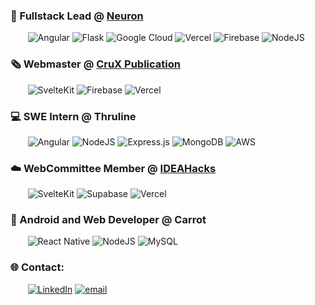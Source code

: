 ### 🧠 Fullstack Lead @ <a href="neuroncognition.com"  target="_blank" >Neuron</a><br> 
&nbsp;&nbsp;&nbsp;&nbsp;&nbsp;&nbsp; ![Angular](https://img.shields.io/badge/angular-%23DD0031.svg?style=flat-square&logo=angular&logoColor=white) 
![Flask](https://img.shields.io/badge/flask-%23000.svg?style=flat-square&logo=flask&logoColor=white) 
![Google Cloud](https://img.shields.io/badge/GoogleCloud-%234285F4.svg?style=flat-square&logo=google-cloud&logoColor=white) 
![Vercel](https://img.shields.io/badge/vercel-%23000000.svg?style=flat-square&logo=vercel&logoColor=white)
![Firebase](https://img.shields.io/badge/firebase-a08021?style=flat-square&logo=firebase&logoColor=ffcd34) 
![NodeJS](https://img.shields.io/badge/node.js-6DA55F?style=flat-square&logo=node.js&logoColor=white)
<br>

### 🗞️ Webmaster @ <a href="cruxpublication.com"  target="_blank"> CruX Publication </a> <br>
&nbsp;&nbsp;&nbsp;&nbsp;&nbsp;&nbsp; ![SvelteKit](https://img.shields.io/badge/sveltekit-%23ff3e00.svg?style=flat-square&logo=svelte&logoColor=white)
![Firebase](https://img.shields.io/badge/firebase-a08021?style=flat-square&logo=firebase&logoColor=ffcd34) 
![Vercel](https://img.shields.io/badge/vercel-%23000000.svg?style=flat-square&logo=vercel&logoColor=white) <br>

### 💻 SWE Intern @ Thruline<br>
&nbsp;&nbsp;&nbsp;&nbsp;&nbsp;&nbsp; ![Angular](https://img.shields.io/badge/angular-%23DD0031.svg?style=flat-square&logo=angular&logoColor=white) 
![NodeJS](https://img.shields.io/badge/node.js-6DA55F?style=flat-square&logo=node.js&logoColor=white)
![Express.js](https://img.shields.io/badge/express.js-%23404d59.svg?style=flat-square&logo=express&logoColor=%2361DAFB) 
![MongoDB](https://img.shields.io/badge/MongoDB-%234ea94b.svg?style=flat-square&logo=mongodb&logoColor=white) 
![AWS](https://img.shields.io/badge/AWS-%23FF9900.svg?style=flat-square&logo=amazon-aws&logoColor=white) <br>

### ☁️ WebCommittee Member @ <a href="ideahacks.la"  target="_blank" >IDEAHacks </a><br>
&nbsp;&nbsp;&nbsp;&nbsp;&nbsp;&nbsp; ![SvelteKit](https://img.shields.io/badge/sveltekit-%23ff3e00.svg?style=flat-square&logo=svelte&logoColor=white)
![Supabase](https://img.shields.io/badge/Supabase-3ECF8E?style=flat-square&logo=supabase&logoColor=white) 
![Vercel](https://img.shields.io/badge/vercel-%23000000.svg?style=flat-square&logo=vercel&logoColor=white) <br>

### 🥕 Android and Web Developer @ Carrot
&nbsp;&nbsp;&nbsp;&nbsp;&nbsp;&nbsp; ![React Native](https://img.shields.io/badge/react_native-%2320232a.svg?style=flat-square&logo=react&logoColor=%2361DAFB) 
![NodeJS](https://img.shields.io/badge/node.js-6DA55F?style=flat-square&logo=node.js&logoColor=white)
![MySQL](https://img.shields.io/badge/mysql-4479A1.svg?style=flat-square&logo=mysql&logoColor=white) <br>

### 🌐 Contact:
&nbsp;&nbsp;&nbsp;&nbsp;&nbsp;&nbsp; [![LinkedIn](https://img.shields.io/badge/LinkedIn-%230077B5.svg?style=flat-square&logo=linkedin&logoColor=white)](https://linkedin.com/in/zfischer42) [![email](https://img.shields.io/badge/Email-D14836?style=flat-square&logo=gmail&logoColor=white)](mailto:zfischer42@gmail.com) 
<!-- Proudly created with GPRM ( https://gprm.itsvg.in ) -->
